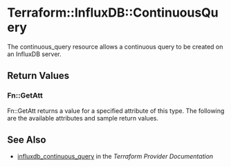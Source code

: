 # Terraform::InfluxDB::ContinuousQuery

The continuous_query resource allows a continuous query to be created on an InfluxDB server.

## Return Values

### Fn::GetAtt

Fn::GetAtt returns a value for a specified attribute of this type. The following are the available attributes and sample return values.

## See Also

* [influxdb_continuous_query](https://www.terraform.io/docs/providers/influxdb/r/continuous_query.html) in the _Terraform Provider Documentation_